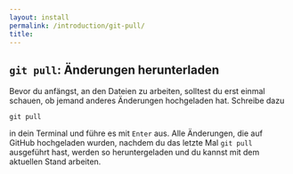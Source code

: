 ```yaml
---
layout: install
permalink: /introduction/git-pull/
title:
---
```


## `git pull`: Änderungen herunterladen

Bevor du anfängst, an den Dateien zu arbeiten,
solltest du erst einmal schauen,
ob jemand anderes Änderungen hochgeladen hat.
Schreibe dazu
```
git pull
```
in dein Terminal und führe es mit `Enter` aus.
Alle Änderungen, die auf GitHub hochgeladen wurden,
nachdem du das letzte Mal `git pull` ausgeführt hast,
werden so heruntergeladen und du kannst mit dem aktuellen Stand arbeiten.
